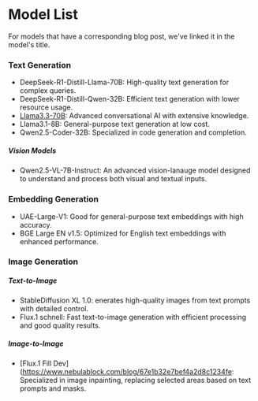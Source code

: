 # Model List

For models that have a corresponding blog post, we've linked it in the model's title. 

### Text Generation

- DeepSeek-R1-Distill-Llama-70B: High-quality text generation for complex queries.
- DeepSeek-R1-Distill-Qwen-32B: Efficient text generation with lower resource usage.
- [Llama3.3-70B](https://www.nebulablock.com/blog/67c4e6bc7bef4a2d8c123392): Advanced conversational AI with extensive knowledge.
- Llama3.1-8B: General-purpose text generation at low cost.
- Qwen2.5-Coder-32B: Specialized in code generation and completion.

##### Vision Models
- Qwen2.5-VL-7B-Instruct: An advanced vision-lanauge model designed to understand and process both visual and textual inputs.

### Embedding Generation 

- UAE-Large-V1: Good for general-purpose text embeddings with high accuracy.
- BGE Large EN v1.5: Optimized for English text embeddings with enhanced performance.

### Image Generation

##### Text-to-Image 

- StableDiffusion XL 1.0: enerates high-quality images from text prompts with detailed control.
- Flux.1 schnell: Fast text-to-image generation with efficient processing and good quality results.

##### Image-to-Image

- [Flux.1 Fill Dev](https://www.nebulablock.com/blog/67e1b32e7bef4a2d8c1234fe: Specialized in image inpainting, replacing selected areas based on text prompts and masks.